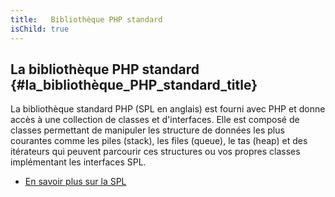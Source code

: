 ```yaml
---
title:   Bibliothèque PHP standard
isChild: true
---
```


## La bibliothèque PHP standard {#la_bibliothèque_PHP_standard_title}

La bibliothèque standard PHP (SPL en anglais) est fourni avec PHP et donne accès à une collection de classes et 
d'interfaces. Elle est composé de classes permettant de manipuler les structure de données les plus courantes comme les 
piles (stack), les files (queue), le tas (heap) et des itérateurs qui peuvent parcourir ces structures ou vos propres 
classes implémentant les interfaces SPL.

* [En savoir plus sur la SPL][spl]

[spl]: http://php.net/manual/fr/book.spl.php 
